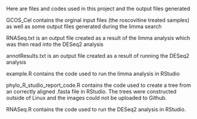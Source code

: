 Here are files and codes used in this project and the output files generated

GCOS_Cel contains the orginal input files (the roscovitine treated samples) as well as some output files generated during the limma search

RNASeq.txt is an output file created as a result of the limma analysis which was then read into the DESeq2 analysis

annotResults.txt is an output file created as a result of running the DESeq2 analysis

example.R contains the code used to run the limma analysis in RStudio

phylo_R_studio_report_code.R contains the code used to create a tree from an correctly aligned .fasta file in RStudio. The trees were constructed outside of Linux and the images could not be uploaded to Github.

RNASeq.R contains the code used to run the DESeq2 analysis in RStudio.
